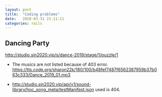 ```yaml
---
layout: post
title:  "Coding problems"
date:   2020-03-31 21:11:11
categories: rails
---
```


## Dancing Party
http://studio.sin2020.vip/s/dance-2019/stage/1/puzzle/1

* The musics are not listed because of 403 error. 
https://tts.code.org/sharon22k/180/100/b48fef7487f6562387959b37b063c333/Dance_2019_01.mp3

* http://studio.sin2020.vip/api/v1/sound-library/hoc_song_meta/testManifest.json used is 404.

